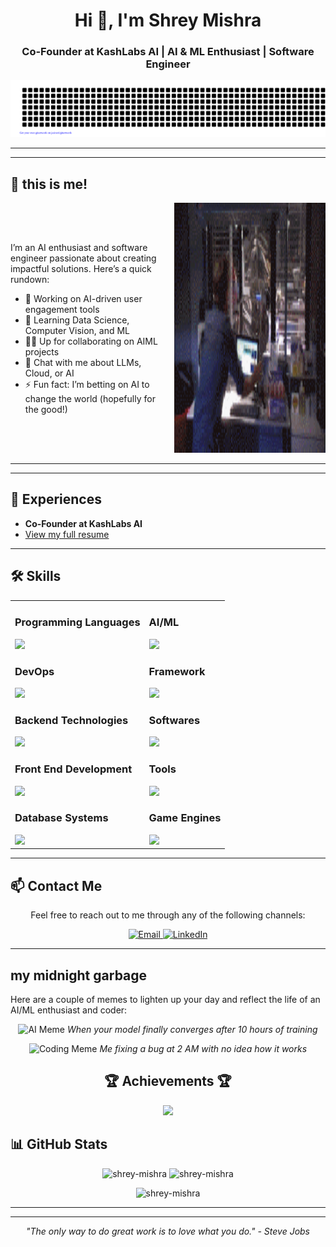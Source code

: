 <h1 align="center">Hi 👋, I'm Shrey Mishra</h1>
<h3 align="center">Co-Founder at KashLabs AI | AI & ML Enthusiast | Software Engineer</h3>

![gitartwork](gitartwork.svg)

---
---

## 🚀 this is me!

<div style="display: flex; align-items: center; justify-content: space-between; gap: 20px;">
  <!-- Left Side: Text -->
  <div style="flex: 1; text-align: left;">
    <p>I’m an AI enthusiast and software engineer passionate about creating impactful solutions. Here’s a quick rundown:</p>
    <ul>
      <li>🔭 Working on AI-driven user engagement tools</li>
      <li>🌱 Learning Data Science, Computer Vision, and ML</li>
      <li>👯‍♂️ Up for collaborating on AIML projects</li>
      <li>💬 Chat with me about LLMs, Cloud, or AI</li>
      <li>⚡ Fun fact: I’m betting on AI to change the world (hopefully for the good!)</li>
    </ul>
  </div>
  <!-- Right Side: GIF -->
  <div style="flex: 1; text-align: center;">
    <img src="CkPe.gif" alt="AI GIF" width="400" height="400"/>
  </div>
</div>

---


---

## 📄 Experiences
- **Co-Founder at KashLabs AI**  
- [View my full resume](https://drive.google.com/file/d/14O4oVN6HEjzotuLcE1KcLe0Q0DglqXHf/view?usp=sharing)

---

## 🛠️ Skills

<table>
  <tr>
    <td>
      <h3>Programming Languages</h3>
      <img src="https://skillicons.dev/icons?i=python,java,javascript,c,cpp" />
      <h3>DevOps</h3>
      <img src="https://skillicons.dev/icons?i=aws,azure,gcp,bash,docker" />
      <h3>Backend Technologies</h3>
      <img src="https://skillicons.dev/icons?i=nodejs,nginx,flask,firebase" />
      <h3>Front End Development</h3>
      <img src="https://skillicons.dev/icons?i=html,css,bootstrap,react" />
      <h3>Database Systems</h3>
      <img src="https://skillicons.dev/icons?i=mongodb,mysql" />
    </td>
    <td>
      <h3>AI/ML</h3>
      <img src="https://skillicons.dev/icons?i=tensorflow,pytorch,opencv,scikitlearn" />
      <h3>Framework</h3>
      <img src="https://skillicons.dev/icons?i=django" />
      <h3>Softwares</h3>
      <img src="https://skillicons.dev/icons?i=illustrator,photoshop,postman" />
      <h3>Tools</h3>
      <img src="https://skillicons.dev/icons?i=fastapi,git,github,pycharm,eclipse,vscode,ubuntu" />
      <h3>Game Engines</h3>
      <img src="https://skillicons.dev/icons?i=unreal" />
    </td>
  </tr>
</table>

---

## 📫 Contact Me

<p align="center">Feel free to reach out to me through any of the following channels:</p>

<p align="center">
  <a href="mailto:shrey.mishra.dev@gmail.com">
    <img src="https://img.shields.io/badge/Email-shrey.mishra.dev%40gmail.com-333333?style=for-the-badge&logo=gmail&logoColor=white" alt="Email">
  </a>
  <a href="https://www.linkedin.com/in/-shrey-mishra">
    <img src="https://img.shields.io/badge/LinkedIn-Shrey%20Mishra-0A66C2?style=for-the-badge&logo=linkedin&logoColor=white" alt="LinkedIn">
  </a>
</p>

---
## my midnight garbage
Here are a couple of memes to lighten up your day and reflect the life of an AI/ML enthusiast and coder:

<p align="center">
  <img src="https://i.imgur.com/3ZQ8Q.gif" alt="AI Meme" width="300" />
  <em>When your model finally converges after 10 hours of training</em>
</p>
<p align="center">
  <img src="https://i.imgur.com/7K7K8.gif" alt="Coding Meme" width="300" />
  <em>Me fixing a bug at 2 AM with no idea how it works</em>
</p>


<!-- Trophies -->
<h2 align="center">🏆 Achievements 🏆</h2>
<p align="center">
  <img src="https://github-profile-trophy.vercel.app/?username=shrey-mishra&theme=radical" />
</p>

## 📊 GitHub Stats
<p align="center">
  <img src="https://github-readme-stats.vercel.app/api/top-langs?username=shrey-mishra&show_icons=true&locale=en&layout=compact&theme=dracula" alt="shrey-mishra" />
  <img src="https://github-readme-stats.vercel.app/api?username=shrey-mishra&show_icons=true&locale=en&theme=dracula" alt="shrey-mishra" />
</p>
<p align="center">
  <img src="https://github-readme-streak-stats.herokuapp.com/?user=shrey-mishra&theme=dracula" alt="shrey-mishra" />
</p>

---



---

<p align="center"><em>"The only way to do great work is to love what you do." - Steve Jobs</em></p>
